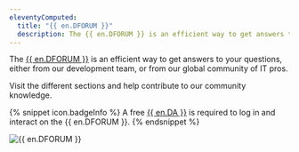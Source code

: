 ```yaml
---
eleventyComputed:
  title: "{{ en.DFORUM }}"
  description: The {{ en.DFORUM }} is an efficient way to get answers to your questions, either from our development team or from our global community of IT pros.
---
```

The [{{ en.DFORUM }}](https://forum.devolutions.net/) is an efficient way to get answers to your questions, either from our development team, or from our global community of IT pros.

Visit the different sections and help contribute to our community knowledge.

{% snippet icon.badgeInfo %}
A free [{{ en.DA }}](/cloud/devolutions-account/) is required to log in and interact on the {{ en.DFORUM }}.
{% endsnippet %}

![{{ en.DFORUM }}](https://webdevolutions.azureedge.net/docs/en/cloud/Cloud2002.png)
